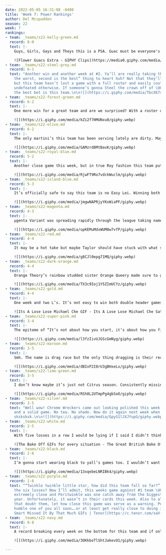 ```yaml
---
date: 2022-05-05 16:31:08 -0400
title: 'Week 7: Power Rankings'
author: Del Mcspadden
season: 22
week: 7
rankings:
- team: _teams/s22-kelly-green.md
  record: 8-0
  text: |-
    Guys, Girls, Gays and Theys this is a PSA. Guac must be everyone's favorite extra charge cause this teams been topping y’all for weeks. The only perfect record in the league (not including Boats ’N’ Hoes perfect 0-8) is seemingly unstoppable. Emphasis on the seemingly. After a narrow win this week this avocado might be going bad but maybe that’s just my wishful thinking.

    ![Flower Guacs Extra - GIPHY Clips](https://media0.giphy.com/media/gfm2rvaD4vn1aw2UDm/giphy.gif?cid=82a1493b0ui8swjbksmby7zg9a0cu5ncru3qbz1ckedj664f&rid=giphy.gif&ct=v)
- team: _teams/s22-steel-grey.md
  record: 6-1
  text: "Another win and another week at #2. Ya’ll are really taking that “First is
    the worst, second is the best” thing to heart huh? Not that they’ll let us forget,
    but this team hasn’t lost a game with a full roster and easily could have been
    undefeated otherwise. If someone’s gonna Steel the crown off of \U0001F951’s head
    the best bet is this team.\n\n![](https://i.giphy.com/media/TGcX67svd2gSFLblFV/giphy.webp)"
- team: _teams/s22-forest-green.md
  record: 6-2
  text: |-
    One more win for a great team and are we surprised? With a roster of solid players the only thing that surprised me was that the game was such a nail biter. Regardless of their talent, their games have given us an answer to an age old question. If a tree falls in a forest does it make a sound? More accurately: If a flag is called on Fwhorest do they make a sound? If you have to ask then you haven’t watched one of their games. Let’s just say this team is a trip (shade intended). At this point I don’t know who’s boots are quaking more, the teams they play or the refs in charge. Good luck to both tbh.

    ![](https://i.giphy.com/media/kZi2f7HMUNxu0/giphy.webp)
- team: _teams/s22-olive.md
  record: 6-2
  text: |-
    The only martini’s this team has been serving lately are dirty. Maybe that’s why they’ve got these other teams so salty. With two wins from their double header and only one game between this team and playoffs, I don’t foresee anything shaking this team anytime soon. Keep serving it to the girls dirty cause y’all might be Olive but the only ones bitter are the other teams.

    ![](https://i.giphy.com/media/GAMzrd8MtBavK/giphy.webp)
- team: _teams/s22-royal-blue.md
  record: 5-2
  text: |-
    Another close game this week, but in true Roy fashion this team put it all on the line for the win. Not to start any drama but its starting to look like a bit of a sibling rivalry between this team and Shaken Not Stirred for fourth place. With a double header of their own this week, maybe Gaystar Royalco can win both games and successfully execute a hostile takeover. The Roys couldn’t do it but maybe this squad can.

    ![](https://i.giphy.com/media/RjwFT9Ro7vdckWuclm/giphy.webp)
- team: _teams/s22-island-blue.md
  record: 5-3
  text: |-
    It’s officially safe to say this team is no Easy Lei. Winning both their games this week they’ve made the biggest jump in the rankings and took a top 6 spot. Y’all thought they were playing in the sand but they’ve really been playing in these games. I’m honestly here for it because they’ve been showing y’all just because their easy everywhere else doesn’t mean they’re easy on the field.

    ![](https://i.giphy.com/media/jmgwNAPRjyYKxWiaPF/giphy.webp)
- team: _teams/s22-magenta.md
  record: 4-3
  text: |-
    μgenta Variant was spreading rapidly through the league taking names four weeks in a row. I don’t know where Easy Lei found the cure but they put this teams streak to rest in an admittedly close game. I will say this variant could blow out this weeks double header and make it a super spreader, but that all depends on them. With a seasoned captain and a talented QB who’s to say they won’t? Ya’ll better call your island blue sisters and book that vaccine appointment because otherwise the variant might take your team next.

    ![](https://i.giphy.com/media/opKEMuMdxWUM8w7vfP/giphy.webp)
- team: _teams/s22-red.md
  record: 4-4
  text: |-
    It may be a hot take but maybe Taylor should have stuck with what she was doing originally. Well, maybe not Taylor Swift because she’s breaking records and winning awards but the same can’t be said for Taylor’s Version. Starting the season with four wins something must have happened for these last four games to be total losses. Might be time to start making hits instead of taking hits y’all cause right now its giving less Taylor Swift and more Taio Cruz. Let me start drafting the “Where Are They Now?” article for next week.

    ![](https://i.giphy.com/media/g8CJl0epg71MQ/giphy.webp)
- team: _teams/s22-dark-orange.md
  record: 4-4
  text: |-
    Orange Theory’s rainbow studded sister Orange Queery made sure to give Fwhorest Queens the workout of their lives. Losing the game in the very last seconds of the game, this team wasn’t burning cals for nothing. Hopefully next week we can see some results and watch them get a gratifying win. As with any reputable gym, Buns of Steel should be Orange Queery’s specialty.

    ![](https://i.giphy.com/media/TX3c9Ioj1Y5ZImUCYz/giphy.webp)
- team: _teams/s22-gold.md
  record: 4-4
  text: |-
    One week and two L’s. It’s not easy to win both double header games, but for this team double headers are the only games they lose. It’s alright! Sometimes one round is enough.  Luckily next week they only have a game against Taylors Version so lets see if they can prove my theory right with a win.

    ![Its A Lose Lose Michael Che GIF - Its A Lose Lose Michael Che Saturday  Night Live - Discover & Share GIFs](https://c.tenor.com/E1vTkm7RneYAAAAd/its-a-lose-lose-michael-che.gif)
- team: _teams/s22-super-pink.md
  record: 3-4
  text: |-
    The epitome of “It’s not about how you start, it’s about how you finish”, this team was down bad but like Pink in her 2010 Grammy performance, this team is flying high above the crowds now. Yeah there were a few losses but “So What”? Look up and enjoy the view because this teams not going anywhere but up the charts.

    ![](https://i.giphy.com/media/l3fzIivUJGScGmNyg/giphy.webp)
- team: _teams/s22-maroon.md
  record: 3-5
  text: |-
    Smh. The name is drag race but the only thing dragging is their record. I’ve been waiting for this team to slay the house down but they seem to prefer getting slayed on the field. I don’t know about you but I don’t think Mama Ru would approve. Clean it up next week ladies.

    ![](https://i.giphy.com/media/dBIxP2I8rU3gBHxeLx/giphy.webp)
- team: _teams/s22-lime-green.md
  record: 3-5
  text: |-
    I don’t know maybe it’s just not Citrus season. Consistently missing people doesn’t make winning easy or your record cute. After already forfeiting games due to personnel difficulties it’s hard to come back from a 3-5 record but I do love a surprise. Fingers crossed they win next weeks game and end on a sweet note unlike their sour start.

    ![](https://i.giphy.com/media/RSh8L2UTmpPg4gbSoO/giphy.webp)
- team: _teams/s22-silver.md
  record: 3-5
  text: "Well wow! Chrome Wreckers came out looking polished this week! A great win
    and a solid game. No tea. No shade. Now do it again next week when you play \U0001F951
    sksksksk.\n\n![](https://i.giphy.com/media/GpyS1lJXJYupG/giphy.webp)"
- team: _teams/s22-white.md
  record: 2-5
  text: |-
    With five losses in a row I would be lying if I said I didn’t think Wonder Bred was going stale. For a while I thought they were baked while playing but after this weeks 45-6 win against Boats ’N’ Hoes they might just be putting the “good" back in “baked goods”. What team wants a slice next week?

    ![The Bake Off GIFs for every situation - The Great British Bake Off | The Great  British Bake Off](https://thegreatbritishbakeoff.co.uk/wp-content/uploads/2016/10/Mary-tackles-Toms-churro-WEB.gif)
- team: _teams/s22-black.md
  record: 2-6
  text: |-
    I’m gonna start wearing black to yall’s games too. I wouldn’t want you to mourn your record alone, so I’ll show a little solidarity. All jokes aside, it’s not like this team doesn’t have players because they have a winning roster. Unfortunately, you need a little bit more than just names on paper. You need plays on the field. Maybe ya’ll can pull a few off next week against Gaystar Royalco? I would love to see an upset instead of seeing ya’ll upset :) .

    ![](https://i.giphy.com/media/13xqebeLNRIBk4/giphy.webp)
- team: _teams/s22-purple.md
  record: 1-6
  text: "“Twinkle twinkle little star, how did this team fall so far?”. Maybe it was
    the six losses? Now I’ll admit, this weeks game against #1 team \U0001F951  was
    extremely close and Peritwinkle was one catch away from the biggest upset of the
    year. Unfortunately, it wasn’t in their cards this week. Also to all the teams
    that doubt them, let how close this game was serve as a warning. Peritwinkle could
    humble one of you all soon….or at least get really close to doing it.\n\n![Get
    Smart Missed It By That Much GIFs | Tenor](https://c.tenor.com/xaV-gZcEK3EAAAAM/missed-it-by-that-much.gif)"
- team: _teams/s22-navy.md
  record: 0-8
  text: |-
    A record breaking every week on the bottom for this team and if only….you know what, let me stop. I don’t bottom shame so I’ve got nothing to say other than we support you and stay ready! Maybe next week <3

    ![](https://i.giphy.com/media/3OKkboTlShtJakevU1/giphy.webp)

---
```

